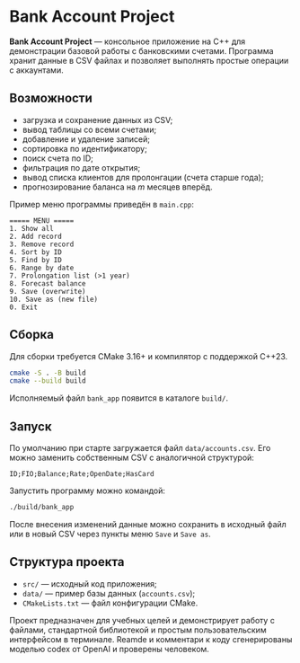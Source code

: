 # Bank Account Project

**Bank Account Project** — консольное приложение на C++ для демонстрации базовой работы с банковскими счетами. Программа хранит данные в CSV файлах и позволяет выполнять простые операции с аккаунтами.

## Возможности

- загрузка и сохранение данных из CSV;
- вывод таблицы со всеми счетами;
- добавление и удаление записей;
- сортировка по идентификатору;
- поиск счета по ID;
- фильтрация по дате открытия;
- вывод списка клиентов для пролонгации (счета старше года);
- прогнозирование баланса на *m* месяцев вперёд.

Пример меню программы приведён в `main.cpp`:

```text
===== MENU =====
1. Show all
2. Add record
3. Remove record
4. Sort by ID
5. Find by ID
6. Range by date
7. Prolongation list (>1 year)
8. Forecast balance
9. Save (overwrite)
10. Save as (new file)
0. Exit
```

## Сборка

Для сборки требуется CMake 3.16+ и компилятор с поддержкой C++23.

```bash
cmake -S . -B build
cmake --build build
```

Исполняемый файл `bank_app` появится в каталоге `build/`.

## Запуск

По умолчанию при старте загружается файл `data/accounts.csv`. Его можно заменить собственным CSV c аналогичной структурой:

```
ID;FIO;Balance;Rate;OpenDate;HasCard
```

Запустить программу можно командой:

```bash
./build/bank_app
```

После внесения изменений данные можно сохранить в исходный файл или в новый CSV через пункты меню `Save` и `Save as`.

## Структура проекта

- `src/` — исходный код приложения;
- `data/` — пример базы данных (`accounts.csv`);
- `CMakeLists.txt` — файл конфигурации CMake.

Проект предназначен для учебных целей и демонстрирует работу с файлами, стандартной библиотекой и простым пользовательским интерфейсом в терминале.
Reamde и комментари к коду сгенерированы моделью codex от OpenAI и проверены человеком.

